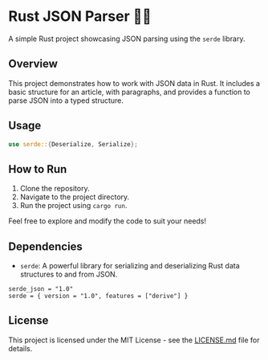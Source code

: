 # Rust JSON Parser 🦀📄

A simple Rust project showcasing JSON parsing using the `serde` library.

## Overview

This project demonstrates how to work with JSON data in Rust. It includes a basic structure for an article, with paragraphs, and provides a function to parse JSON into a typed structure.

## Usage

```rust
use serde::{Deserialize, Serialize};
```

## How to Run

1. Clone the repository.
2. Navigate to the project directory.
3. Run the project using `cargo run`.

Feel free to explore and modify the code to suit your needs!

## Dependencies

- `serde`: A powerful library for serializing and deserializing Rust data structures to and from JSON.

```
serde_json = "1.0"
serde = { version = "1.0", features = ["derive"] }
```

## License

This project is licensed under the MIT License - see the [LICENSE.md](LICENSE.md) file for details.